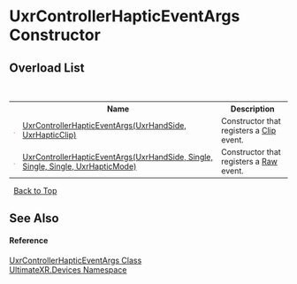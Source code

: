 # UxrControllerHapticEventArgs Constructor 
 


## Overload List
&nbsp;<table><tr><th></th><th>Name</th><th>Description</th></tr><tr><td>![Public method](media/pubmethod.gif "Public method")</td><td><a href="M_UltimateXR_Devices_UxrControllerHapticEventArgs__ctor_1">UxrControllerHapticEventArgs(UxrHandSide, UxrHapticClip)</a></td><td>
Constructor that registers a <a href="T_UltimateXR_Haptics_UxrHapticEventType">Clip</a> event.</td></tr><tr><td>![Public method](media/pubmethod.gif "Public method")</td><td><a href="M_UltimateXR_Devices_UxrControllerHapticEventArgs__ctor">UxrControllerHapticEventArgs(UxrHandSide, Single, Single, Single, UxrHapticMode)</a></td><td>
Constructor that registers a <a href="T_UltimateXR_Haptics_UxrHapticEventType">Raw</a> event.</td></tr></table>&nbsp;
<a href="#uxrcontrollerhapticeventargs-constructor">Back to Top</a>

## See Also


#### Reference
<a href="T_UltimateXR_Devices_UxrControllerHapticEventArgs">UxrControllerHapticEventArgs Class</a><br /><a href="N_UltimateXR_Devices">UltimateXR.Devices Namespace</a><br />